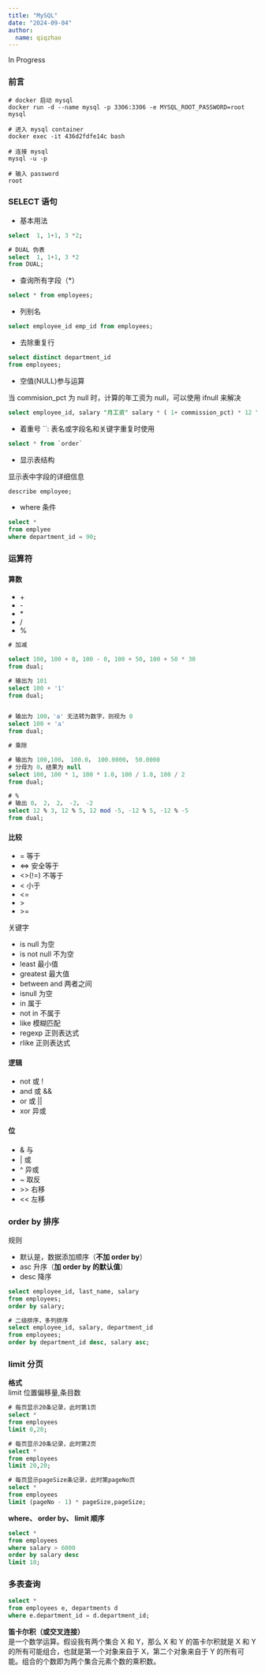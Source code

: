 ```yaml
---
title: "MySQL"
date: "2024-09-04"
author:
  name: qiqzhao
---
```


In Progress

### 前言

```shell
# docker 启动 mysql
docker run -d --name mysql -p 3306:3306 -e MYSQL_ROOT_PASSWORD=root mysql

# 进入 mysql container
docker exec -it 436d2fdfe14c bash

# 连接 mysql
mysql -u -p

# 输入 password
root
```

### SELECT 语句

- 基本用法

```SQL
select  1, 1+1, 3 *2;

# DUAL 伪表
select  1, 1+1, 3 *2
from DUAL;
```

- 查询所有字段（\*）

```sql
select * from employees;
```

- 列别名

```sql
select employee_id emp_id from employees;
```

- 去除重复行

```sql
select distinct department_id
from employees;
```

- 空值(NULL)参与运算

当 commision_pct 为 null 时，计算的年工资为 null，可以使用 ifnull 来解决

```sql
select employee_id, salary "月工资" salary * ( 1+ commission_pct) * 12 "年工资" from employees;
```

- 着重号 ``: 表名或字段名和关键字重复时使用

```sql
select * from `order`
```

- 显示表结构

显示表中字段的详细信息

```sql
describe employee;
```

- where 条件

```sql
select *
from emplyee
where department_id = 90;
```

### 运算符

#### 算数

- \+
- \-
- \*
- \/
- \%

```sql
# 加减

select 100, 100 + 0, 100 - 0, 100 + 50, 100 + 50 * 30
from dual;

# 输出为 101
select 100 + '1'
from dual;


# 输出为 100，'a' 无法转为数字，则视为 0
select 100 + 'a'
from dual;

# 乘除

# 输出为 100,100， 100.0， 100.0000， 50.0000
# 分母为 0，结果为 null
select 100, 100 * 1, 100 * 1.0, 100 / 1.0, 100 / 2
from dual;

# %
# 输出 0， 2， 2， -2， -2
select 12 % 3, 12 % 5, 12 mod -5, -12 % 5, -12 % -5
from dual;
```

#### 比较

- = 等于
- <=> 安全等于
- <>(!=) 不等于
- < 小于
- <=
- \>
- \>=

关键字

- is null 为空
- is not null 不为空
- least 最小值
- greatest 最大值
- between and 两者之间
- isnull 为空
- in 属于
- not in 不属于
- like 模糊匹配
- regexp 正则表达式
- rlike 正则表达式

#### 逻辑

- not 或 !
- and 或 &&
- or 或 ||
- xor 异或

#### 位

- & 与
- | 或
- ^ 异或
- ~ 取反
- \>> 右移
- \<< 左移

### order by 排序

规则

- 默认是，数据添加顺序（**不加 order by**）
- asc 升序（**加 order by 的默认值**）
- desc 降序

```sql
select employee_id, last_name, salary
from employees;
order by salary;

# 二级排序，多列排序
select employee_id, salary, department_id
from employees;
order by department_id desc, salary asc;
```

### limit 分页

**格式**  
limit 位置偏移量,条目数

```sql
# 每页显示20条记录，此时第1页
select *
from employees
limit 0,20;

# 每页显示20条记录，此时第2页
select *
from employees
limit 20,20;

# 每页显示pageSize条记录，此时第pageNo页
select *
from employees
limit (pageNo - 1) * pageSize,pageSize;
```

**where、 order by、 limit 顺序**

```sql
select *
from employees
where salary > 6000
order by salary desc
limit 10;
```

### 多表查询


```sql
select *
from employees e, departments d
where e.department_id = d.department_id;
```

**笛卡尔积（或交叉连接）**  
是一个数学运算。假设我有两个集合 X 和 Y，那么 X 和 Y 的笛卡尔积就是 X 和 Y 的所有可能组合，也就是第一个对象来自于 X，第二个对象来自于 Y 的所有可能。组合的个数即为两个集合元素个数的乘积数。
